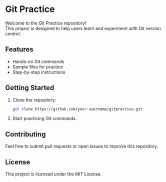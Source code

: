 # Git Practice

Welcome to the Git Practice repository!  
This project is designed to help users learn and experiment with Git version control.

## Features

- Hands-on Git commands
- Sample files for practice
- Step-by-step instructions

## Getting Started

1. Clone the repository:
    ```bash
    git clone https://github.com/your-username/gitpractice.git
    ```
2. Start practicing Git commands.

## Contributing

Feel free to submit pull requests or open issues to improve this repository.

## License

This project is licensed under the MIT License.